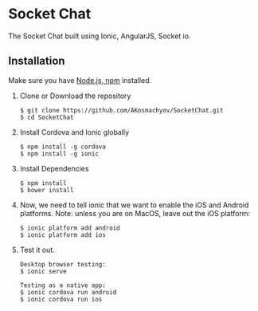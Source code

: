 # Socket Chat

The Socket Chat built using Ionic, AngularJS, Socket io.

## Installation

Make sure you have [Node.js, npm](https://nodejs.org/) installed.

1. Clone or Download the repository

	```
	$ git clone https://github.com/AKosmachyov/SocketChat.git
	$ cd SocketChat
	```
	
2. Install Cordova and Ionic globally

	```
	$ npm install -g cordova
	$ npm install -g ionic
	```


3. Install Dependencies

	```
	$ npm install
	$ bower install
	```

4. Now, we need to tell ionic that we want to enable the iOS and Android platforms. Note: unless you are on MacOS, leave out the iOS platform:

    ```
    $ ionic platform add android
    $ ionic platform add ios
    ```
    
5. Test it out.
    
    ```
    Desktop browser testing:
    $ ionic serve
    ```
    
    ```
    Testing as a native app:
    $ ionic cordova run android
    $ ionic cordova run ios
    ```